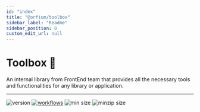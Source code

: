 ```yaml
---
id: "index"
title: "@orfium/toolbox"
sidebar_label: "Readme"
sidebar_position: 0
custom_edit_url: null
---
```


# Toolbox 🧰

An internal library from FrontEnd team that provides all the necessary tools and functionalities for any library or application.

<hr />

![version](https://img.shields.io/github/v/release/Orfium/toolbox)
[![workflows](https://github.com/Orfium/toolbox/workflows/CI/badge.svg)](https://github.com/Orfium/toolbox/actions)
![min size](https://img.shields.io/bundlephobia/min/@orfium/toolbox)
![minzip size](https://img.shields.io/bundlephobia/minzip/@orfium/toolbox)
